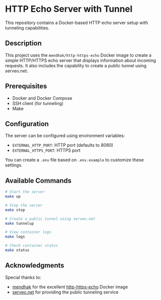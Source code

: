 # HTTP Echo Server with Tunnel

This repository contains a Docker-based HTTP echo server setup with tunneling capabilities.

## Description

This project uses the `mendhak/http-https-echo` Docker image to create a simple HTTP/HTTPS echo server that displays information about incoming requests. It also includes the capability to create a public tunnel using serveo.net.

## Prerequisites

- Docker and Docker Compose
- SSH client (for tunneling)
- Make

## Configuration

The server can be configured using environment variables:
- `EXTERNAL_HTTP_PORT`: HTTP port (defaults to 8080)
- `EXTERNAL_HTTPS_PORT`: HTTPS port

You can create a `.env` file based on `.env.example` to customize these settings.

## Available Commands

```bash
# Start the server
make up

# Stop the server
make stop

# Create a public tunnel using serveo.net
make tunnelup

# View container logs
make logs

# Check container status
make status
```

## Acknowledgments

Special thanks to:
- [mendhak](https://github.com/mendhak) for the excellent [http-https-echo](https://hub.docker.com/r/mendhak/http-https-echo) Docker image
- [serveo.net](https://serveo.net) for providing the public tunneling service

